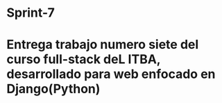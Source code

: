 # Sprint-7
# Entrega trabajo numero siete del curso full-stack deL ITBA, desarrollado para web enfocado en Django(Python)
